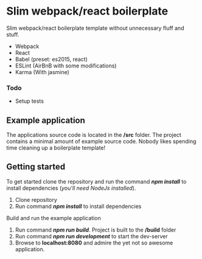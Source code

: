 # Slim webpack/react boilerplate 
Slim webpack/react boilerplate template without unnecessary fluff and stuff.

* Webpack
* React
* Babel (preset: es2015, react)
* ESLint (AirBnB with some modifications)
* Karma (With jasmine)

### Todo

* Setup tests

## Example application

The applications source code is located in the **/src** folder. The project contains a minimal amount of example source code. 
Nobody likes spending time cleaning up a boilerplate template!

## Getting started
To get started clone the repository and run the command **_npm install_** to install dependencies (_you'll need NodeJs installed_).

1. Clone repository
2. Run command **_npm install_** to install dependencies

Build and run the example application

1. Run command **_npm run build_**. Project is built to the **/build** folder
2. Run command **_npm run development_** to start the dev-server
3. Browse to **localhost:8080** and admire the yet not so awesome application.
